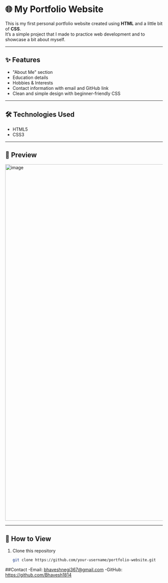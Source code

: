 # 🌐 My Portfolio Website

This is my first personal portfolio website created using **HTML** and a little bit of **CSS**.  
It’s a simple project that I made to practice web development and to showcase a bit about myself.  

---

## ✨ Features
- "About Me" section  
- Education details  
- Hobbies & Interests  
- Contact information with email and GitHub link  
- Clean and simple design with beginner-friendly CSS  

---

## 🛠️ Technologies Used
- HTML5  
- CSS3  

---

## 📸 Preview
<img width="1913" height="1136" alt="image" src="https://github.com/user-attachments/assets/f8bdf496-53d0-40d5-9a70-4cb009e44769" />


---

## 🚀 How to View
1. Clone this repository  
   ```bash
   git clone https://github.com/your-username/portfolio-website.git

##Contact
-Email: bhaveshnegi367@gmail.com
-GitHub: https://github.com/Bhavesh1814


